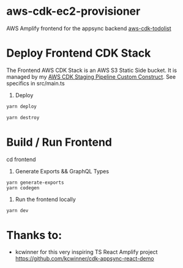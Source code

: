 # aws-cdk-ec2-provisioner

AWS Amplify frontend for the appsync backend [aws-cdk-todolist](https://github.com/mmuller88/aws-cdk-todolist)

# Deploy Frontend CDK Stack

The Frontend AWS CDK Stack is an AWS S3 Static Side bucket. It is managed by my [AWS CDK Staging Pipeline Custom Construct](https://github.com/mmuller88/aws-cdk-staging-pipeline). See specifics in src/main.ts

1. Deploy

```bash
yarn deploy
```

```bash
yarn destroy
```

# Build / Run Frontend

cd frontend

1. Generate Exports && GraphQL Types

```
yarn generate-exports
yarn codegen
```

1. Run the frontend locally

```bash
yarn dev
```

# Thanks to:

- kcwinner for this very inspiring TS React Amplify project https://github.com/kcwinner/cdk-appsync-react-demo
